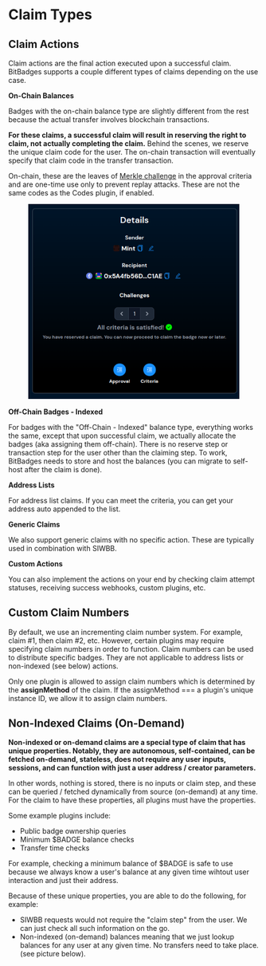 # Claim Types

## Claim Actions

Claim actions are the final action executed upon a successful claim. BitBadges supports a couple different types of claims depending on the use case.

**On-Chain Balances**

Badges with the on-chain balance type are slightly different from the rest because the actual transfer involves blockchain transactions.

**For these claims, a successful claim will result in reserving the right to claim, not actually completing the claim.** Behind the scenes, we reserve the unique claim code for the user. The on-chain transaction will eventually specify that claim code in the transfer transaction.

On-chain, these are the leaves of [Merkle challenge](../core-concepts/balances-transfers/approval-criteria/merkle-challenges.md) in the approval criteria and are one-time use only to prevent replay attacks. These are not the same codes as the Codes plugin, if enabled.

<figure><img src="../../.gitbook/assets/image (1) (1) (1) (1) (1) (1) (1) (1) (1) (1) (1) (1) (1) (1) (1) (1) (1) (1) (1) (1) (1) (1) (1) (1) (1) (1) (1) (1) (1) (1) (1) (1) (1) (1) (1) (1) (1) (1) (1) (1) (1) (1).png" alt=""><figcaption></figcaption></figure>

**Off-Chain Badges - Indexed**

For badges with the "Off-Chain - Indexed" balance type, everything works the same, except that upon successful claim, we actually allocate the badges (aka assigning them off-chain). There is no reserve step or transaction step for the user other than the claiming step. To work, BitBadges needs to store and host the balances (you can migrate to self-host after the claim is done).

**Address Lists**

For address list claims. If you can meet the criteria, you can get your address auto appended to the list.

**Generic Claims**

We also support generic claims with no specific action. These are typically used in combination with SIWBB.

**Custom Actions**

You can also implement the actions on your end by checking claim attempt statuses, receiving success webhooks, custom plugins, etc.

## Custom Claim Numbers

By default, we use an incrementing claim number system. For example, claim #1, then claim #2, etc. However, certain plugins may require specifying claim numbers in order to function. Claim numbers can be used to distribute specific badges. They are not applicable to address lists or non-indexed (see below) actions.

Only one plugin is allowed to assign claim numbers which is determined by the **assignMethod** of the claim. If the assignMethod === a plugin's unique instance ID, we allow it to assign claim numbers.

## Non-Indexed Claims (On-Demand)

**Non-indexed or on-demand claims are a special type of claim that has unique properties. Notably, they are autonomous, self-contained, can be fetched on-demand, stateless, does not require any user inputs, sessions, and can function with just a user address / creator parameters.**

In other words, nothing is stored, there is no inputs or claim step, and these can be queried / fetched dynamically from source (on-demand) at any time. For the claim to have these properties, all plugins must have the properties.

Some example plugins include:

* Public badge ownership queries
* Minimum $BADGE balance checks
* Transfer time checks

For example, checking a minimum balance of $BADGE is safe to use because we always know a user's balance at any given time wihtout user interaction and just their address.

Because of these unique properties, you are able to do the following, for example:

* SIWBB requests would not require the "claim step" from the user. We can just check all such information on the go.
* Non-indexed (on-demand) balances meaning that we just lookup balances for any user at any given time. No transfers need to take place. (see picture below).
